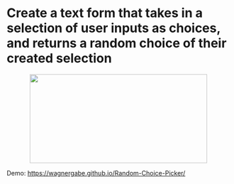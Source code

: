 <h1>Create a text form that takes in a selection of user inputs as choices, and returns a random choice of their created selection</h1>



<p align="center">
  <img width="400" height="200" src="https://github.com/wagnergabe/Random-Choice-Picker/assets/102180936/4143aead-a820-437d-b59d-1e3cf7da5fb6">
</p>

Demo: https://wagnergabe.github.io/Random-Choice-Picker/
